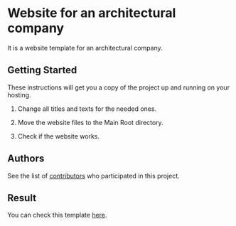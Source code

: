 # Website for an architectural company

It is a website template for an architectural company.  

## Getting Started

These instructions will get you a copy of the project up and running on your hosting.

1. Change all titles and texts for the needed ones.

2. Move the website files to the Main Root directory.

3. Check if the website works.

## Authors

See the list of [contributors](https://github.com/babet-ta/Digital-Project/graphs/contributors) who participated in this project.

## Result

You can check this template [here](https://babet-ta.github.io/Digital-Project/). 
